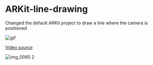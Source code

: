 # ARKit-line-drawing
Changed the default ARKit project to draw a line where the camera is positioned

![gif](https://thumbs.gfycat.com/DirectInsignificantIcefish-size_restricted.gif)

[Video source](https://twitter.com/lap_felix/status/873525257109479424)

![img_0065 2](https://user-images.githubusercontent.com/4634735/27146321-f797f0bc-5106-11e7-90aa-00acd3603782.PNG)
